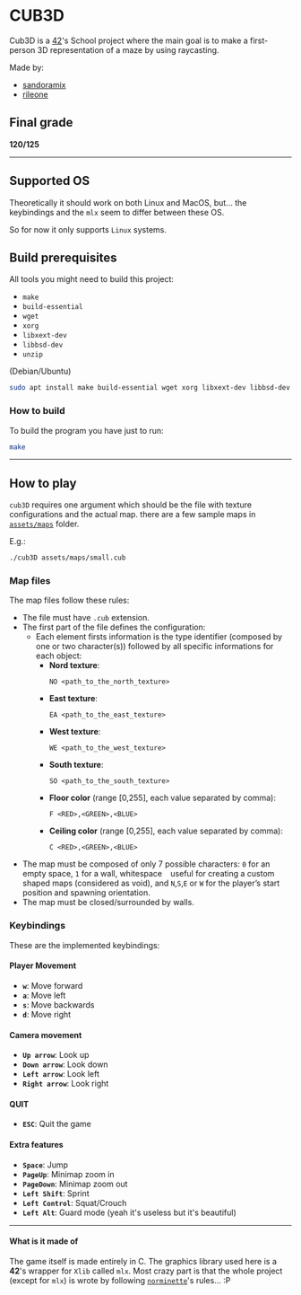 # CUB3D

Cub3D is a [42](https://42.fr/)'s School project where the main goal is to make a first-person 3D representation of a maze by using raycasting.

Made by:

- [sandoramix](https://github.com/Sandoramix)
- [rileone](https://github.com/PapaleoneIV)

## Final grade

**120/125**

---

## Supported OS

Theoretically it should work on both Linux and MacOS, but... the keybindings and the `mlx` seem to differ between these OS.

So for now it only supports `Linux` systems.

## Build prerequisites

All tools you might need to build this project:


- `make`
- `build-essential`
- `wget`
- `xorg`
- `libxext-dev`
- `libbsd-dev`
- `unzip`


(Debian/Ubuntu)
```bash
sudo apt install make build-essential wget xorg libxext-dev libbsd-dev unzip
```

### How to build

To build the program you have just to run:
```bash
make
```

---

## How to play

`cub3D` requires one argument which should be the file with texture configurations and the actual map.
there are a few sample maps in [`assets/maps`](assets/maps) folder.

E.g.:
```bash
./cub3D assets/maps/small.cub
```

### Map files

The map files follow these rules:

- The file must have `.cub` extension.
- The first part of the file defines the configuration:
  - Each element firsts information is the type identifier (composed by one or two character(s)) followed by all specific informations for each object:
    - **Nord texture**:
      ```
      NO <path_to_the_north_texture>
      ```
    - **East texture**:
      ```
      EA <path_to_the_east_texture>
      ```
    - **West texture**:
      ```
      WE <path_to_the_west_texture>
      ```
    - **South texture**:
      ```
      SO <path_to_the_south_texture>
      ```
    - **Floor color** (range [0,255], each value separated by comma):
      ```
      F <RED>,<GREEN>,<BLUE>
      ```
    - **Ceiling color** (range [0,255], each value separated by comma):
      ```
      C <RED>,<GREEN>,<BLUE>
      ```
- The map must be composed of only 7 possible characters: `0` for an empty space,
`1` for a wall, whitespace ` ` useful for creating a custom shaped maps (considered as void), and `N`,`S`,`E` or `W` for the player’s start position and spawning
orientation. 
- The map must be closed/surrounded by walls.

### Keybindings

These are the implemented keybindings:

#### Player Movement

- **`w`**: Move forward
- **`a`**: Move left
- **`s`**: Move backwards
- **`d`**: Move right

#### Camera movement

- **`Up arrow`**: Look up
- **`Down arrow`**: Look down
- **`Left arrow`**: Look left
- **`Right arrow`**: Look right

#### QUIT

- **`ESC`**: Quit the game

#### Extra features

- **`Space`**: Jump
- **`PageUp`**: Minimap zoom in
- **`PageDown`**: Minimap zoom out
- **`Left Shift`**: Sprint
- **`Left Control`**: Squat/Crouch
- **`Left Alt`**: Guard mode (yeah it's useless but it's beautiful)

---

#### What is it made of

The game itself is made entirely in C.
The graphics library used here is a **42**'s wrapper for `Xlib` called `mlx`.
Most crazy part is that the whole project (except for `mlx`) is wrote by following [`norminette`](https://github.com/42School/norminette/blob/master/pdf/en.norm.pdf)'s rules... :P
